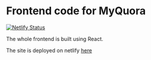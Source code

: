 # Frontend code for MyQuora

[![Netlify Status](https://api.netlify.com/api/v1/badges/79468025-a5fe-43ed-a75f-e5a4f73b05f5/deploy-status)](https://app.netlify.com/sites/myquora-frontend/deploys)

The whole frontend is built using React.

The site is deployed on netlify [here](https://myquora.ml/)
